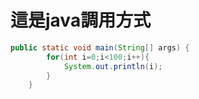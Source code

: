 # 這是java調用方式
```java
public static void main(String[] args) {
		for(int i=0;i<100;i++){
			System.out.println(i);
		}
	}
```